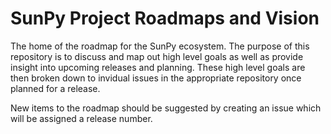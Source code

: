# SunPy Project Roadmaps and Vision
The home of the roadmap for the SunPy ecosystem. The purpose of this repository is to discuss and map out high level goals as well as provide insight into upcoming releases and planning. These high level goals are then broken down to invidual issues in the appropriate repository once planned for a release.

New items to the roadmap should be suggested by creating an issue which will be assigned a release number.
